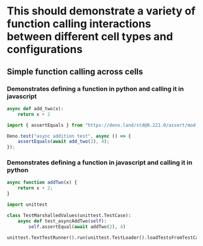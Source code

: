 # This should demonstrate a variety of function calling interactions between different cell types and configurations

## Simple function calling across cells
### Demonstrates defining a function in python and calling it in javascript
```python
async def add_two(x):
    return x + 2
```

```javascript
import { assertEquals } from "https://deno.land/std@0.221.0/assert/mod.ts";

Deno.test("async addition test", async () => {
    assertEquals(await add_two(2), 4);
});
```

### Demonstrates defining a function in javascript and calling it in python
```javascript
async function addTwo(x) {
    return x + 2;
}
```

```python
import unittest

class TestMarshalledValues(unittest.TestCase):
    async def test_asyncAddTwo(self):
        self.assertEqual(await addTwo(2), 4)

unittest.TextTestRunner().run(unittest.TestLoader().loadTestsFromTestCase(TestMarshalledValues))
```

